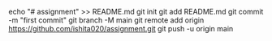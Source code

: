 echo "# assignment" >> README.md
git init
git add README.md
git commit -m "first commit"
git branch -M main
git remote add origin https://github.com/ishita020/assignment.git
git push -u origin main
